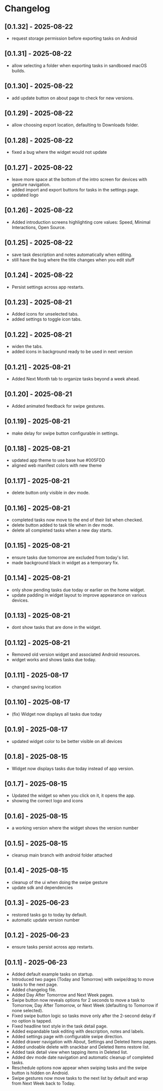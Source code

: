 # Changelog

## [0.1.32] - 2025-08-22
- request storage permission before exporting tasks on Android

## [0.1.31] - 2025-08-22
- allow selecting a folder when exporting tasks in sandboxed macOS builds.

## [0.1.30] - 2025-08-22
- add update button on about page to check for new versions.

## [0.1.29] - 2025-08-22
- allow choosing export location, defaulting to Downloads folder.

## [0.1.28] - 2025-08-22
- fixed a bug where the widget would not update

## [0.1.27] - 2025-08-22
- leave more space at the bottom of the intro screen for devices with gesture navigation.
- added import and export buttons for tasks in the settings page.
- updated logo

## [0.1.26] - 2025-08-22
- Added introduction screens highlighting core values: Speed, Minimal Interactions, Open Source.

## [0.1.25] - 2025-08-22
- save task description and notes automatically when editing.
- still have the bug where the title changes when you edit stuff

## [0.1.24] - 2025-08-22
- Persist settings across app restarts.

## [0.1.23] - 2025-08-21
- Added icons for unselected tabs.
- added settings to toggle icon tabs.

## [0.1.22] - 2025-08-21
- widen the tabs.
- added icons in background ready to be used in next version

## [0.1.21] - 2025-08-21
- Added Next Month tab to organize tasks beyond a week ahead.

## [0.1.20] - 2025-08-21
- Added animated feedback for swipe gestures.

## [0.1.19] - 2025-08-21
- make delay for swipe button configurable in settings.

## [0.1.18] - 2025-08-21
- updated app theme to use base hue #005FDD
- aligned web manifest colors with new theme

## [0.1.17] - 2025-08-21
- delete button only visible in dev mode.

## [0.1.16] - 2025-08-21

- completed tasks now move to the end of their list when checked.
- delete button added to task tile when in dev mode.
- delete all completed tasks when a new day starts.

## [0.1.15] - 2025-08-21
- ensure tasks due tomorrow are excluded from today's list.
- made background black in widget as a temporary fix.

## [0.1.14] - 2025-08-21
- only show pending tasks due today or earlier on the home widget.
- update padding in widget layout to improve appearance on various devices.

## [0.1.13] - 2025-08-21
- dont show tasks that are done in the widget.

## [0.1.12] - 2025-08-21
- Removed old version widget and associated Android resources.
- widget works and shows tasks due today.

## [0.1.11] - 2025-08-17
- changed saving location

## [0.1.10] - 2025-08-17
- (fix) Widget now displays all tasks due today

## [0.1.9] - 2025-08-17
- updated widget color to be better visible on all devices

## [0.1.8] - 2025-08-15
- Widget now displays tasks due today instead of app version.

## [0.1.7] - 2025-08-15
- Updated the widget so when you click on it, it opens the app.
- showing the correct logo and icons

## [0.1.6] - 2025-08-15
- a working version where the widget shows the version number

## [0.1.5] - 2025-08-15
- cleanup main branch with android folder attached

## [0.1.4] - 2025-08-15
- cleanup of the ui when doing the swipe gesture
- update sdk and dependencies

## [0.1.3] - 2025-06-23
- restored tasks go to today by default.
- automatic update version number

## [0.1.2] - 2025-06-23
- ensure tasks persist across app restarts.

## [0.1.1] - 2025-06-23
- Added default example tasks on startup.
- Introduced two pages (Today and Tomorrow) with swipe/drag to move tasks to the next page.
- Added changelog file.
- Added Day After Tomorrow and Next Week pages.
- Swipe button now reveals options for 2 seconds to move a task to Tomorrow,
  Day After Tomorrow, or Next Week (defaulting to Tomorrow if none selected).
- Fixed swipe button logic so tasks move only after the 2-second delay if no
  option is tapped.
- Fixed headline text style in the task detail page.
- Added expandable task editing with description, notes and labels.
- Added settings page with configurable swipe direction.
- Added drawer navigation with About, Settings and Deleted Items pages.
- Added undoable delete with snackbar and Deleted Items restore list.
- Added task detail view when tapping items in Deleted list.
- Added dev mode date navigation and automatic cleanup of completed tasks.
- Reschedule options now appear when swiping tasks and the swipe button is hidden on Android.
- Swipe gestures now move tasks to the next list by default and wrap from Next Week back to Today.
